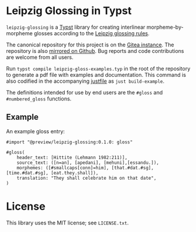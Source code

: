 # Leipzig Glossing in Typst

`leipzig-glossing` is a [Typst](https://github.com/typst/typst) library for
creating interlinear morpheme-by-morpheme glosses according to the [Leipzig
glossing rules](https://www.eva.mpg.de/lingua/pdf/Glossing-Rules.pdf).


The canonical repository for this project is on the [Gitea
instance](https://code.everydayimshuflin.com/greg/typst-lepizig-glossing). The
repository is also [mirrored on
Github](https://github.com/neunenak/typst-leipzig-glossing/). Bug reports and
code contributions are welcome from all users.


Run `typst compile leipzig-gloss-examples.typ` in the root of the repository to
generate a pdf file with examples and documentation. This command is also
codified in the accompanying [justfile](https://github.com/casey/just) as `just
build-example`.

The definitions intended for use by end users are the `#gloss` and
`#numbered_gloss` functions.

## Example

An example gloss entry:

```
#import "@preview/leipzig-glossing:0.1.0: gloss"

#gloss(
    header_text: [Hittite (Lehmann 1982:211)],
    source_text: ([n=an], [apedani], [mehuni],[essandu.]),
    morphemes: ([#smallcaps[conn]=him], [that.#dat.#sg], [time.#dat.#sg], [eat.they.shall]),
    translation: "They shall celebrate him on that date",
)

```

# License
This library uses the MIT license; see `LICENSE.txt`.
